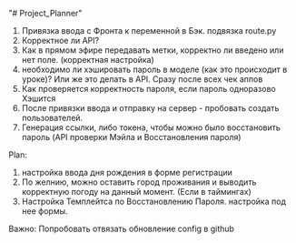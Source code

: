"# Project_Planner" 

1) Привязка ввода с Фронта к переменной в Бэк. подвязка  route.py
2) Корректное ли API?
3) Как в прямом эфире передавать метки, корректно ли введено или нет поле. (корректная настройка)
4) необходимо ли хэшировать пароль в моделе (как это происходит в уроке)? Или же это делать в API. Сразу после всех чек аппов
5) Как проверяется корректность пароля, если пароль одноразово Хэшится
6) После привязки ввода и отправку на сервер - пробовать создать пользователей.
7) Генерация ссылки, либо токена, чтобы можно было восстановить пароль (API проверки Мэйла и Восстановления пароля) 







Plan:
1) настройка ввода дня рождения в форме регистрации
2) По желнию, можно оставить город проживания и выводить корректную погоду на данный момент. (Если в таймингах)
3) Настройка Темплейтса по Восстановлению Пароля. настройка под нее формы.


Важно:
Попробовать отвязать обновление config  в github